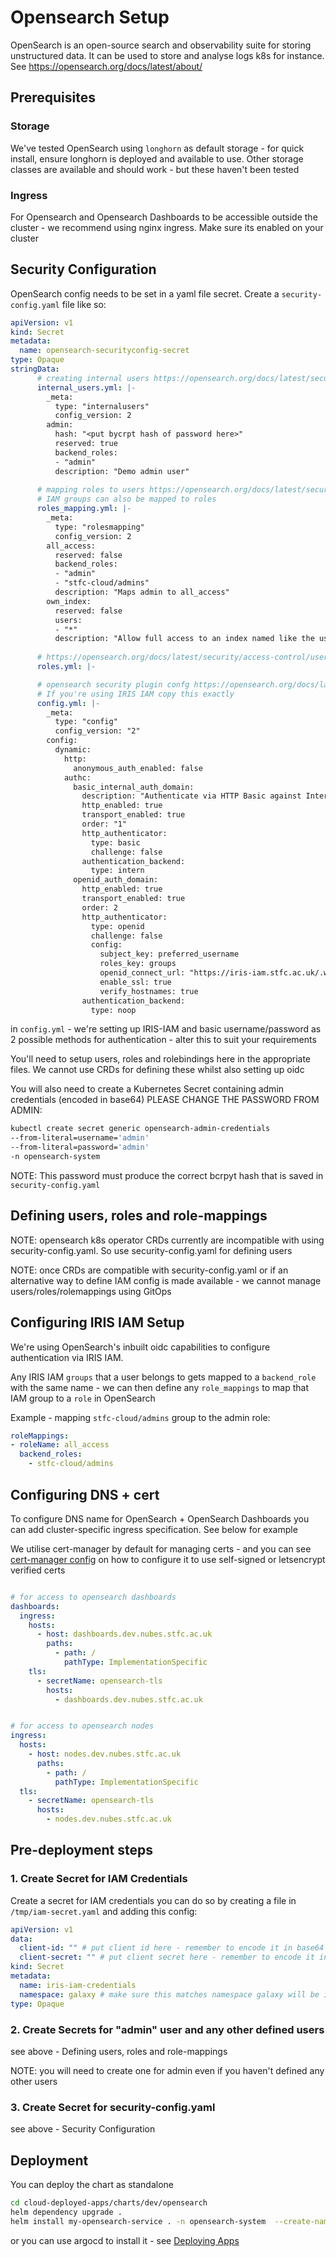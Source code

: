 # Opensearch Setup

OpenSearch is an open-source search and observability suite for storing unstructured data. 
It can be used to store and analyse logs k8s for instance. See https://opensearch.org/docs/latest/about/

## Prerequisites

### Storage
We've tested OpenSearch using `longhorn` as default storage - for quick install, ensure longhorn is deployed and available to use. Other storage classes are available and should work - but these haven't been tested

### Ingress
For Opensearch and Opensearch Dashboards to be accessible outside the cluster - we recommend using nginx ingress. Make sure its enabled on your cluster

## Security Configuration

OpenSearch config needs to be set in a yaml file secret. Create a `security-config.yaml` file like so:

```yaml
apiVersion: v1
kind: Secret
metadata:
  name: opensearch-securityconfig-secret
type: Opaque
stringData:
      # creating internal users https://opensearch.org/docs/latest/security/access-control/users-roles/#defining-users
      internal_users.yml: |-
        _meta:
          type: "internalusers"
          config_version: 2
        admin:
          hash: "<put bycrpt hash of password here>"
          reserved: true
          backend_roles:
          - "admin"
          description: "Demo admin user"
      
      # mapping roles to users https://opensearch.org/docs/latest/security/access-control/users-roles/#mapping-users-to-roles
      # IAM groups can also be mapped to roles
      roles_mapping.yml: |-
        _meta:
          type: "rolesmapping"
          config_version: 2
        all_access:
          reserved: false
          backend_roles:
          - "admin"
          - "stfc-cloud/admins"
          description: "Maps admin to all_access"
        own_index:
          reserved: false
          users:
          - "*"
          description: "Allow full access to an index named like the username"
      
      # https://opensearch.org/docs/latest/security/access-control/users-roles/#defining-roles
      roles.yml: |-

      # opensearch security plugin confg https://opensearch.org/docs/latest/security/configuration/index/
      # If you're using IRIS IAM copy this exactly
      config.yml: |-
        _meta:
          type: "config"
          config_version: "2"
        config:
          dynamic:
            http:
              anonymous_auth_enabled: false
            authc:
              basic_internal_auth_domain:
                description: "Authenticate via HTTP Basic against Internal Users Database"
                http_enabled: true
                transport_enabled: true
                order: "1"
                http_authenticator:
                  type: basic
                  challenge: false
                authentication_backend:
                  type: intern
              openid_auth_domain:
                http_enabled: true
                transport_enabled: true
                order: 2
                http_authenticator:
                  type: openid
                  challenge: false
                  config:
                    subject_key: preferred_username
                    roles_key: groups
                    openid_connect_url: "https://iris-iam.stfc.ac.uk/.well-known/openid-configuration"
                    enable_ssl: true
                    verify_hostnames: true
                authentication_backend:
                  type: noop
```

in `config.yml` - we're setting up IRIS-IAM and basic username/password as 2 possible methods for authentication - alter this to suit your requirements

You'll need to setup users, roles and rolebindings here in the appropriate files. We cannot use CRDs for defining these whilst also setting up oidc 

You will also need to create a Kubernetes Secret containing admin credentials (encoded in base64) PLEASE CHANGE THE PASSWORD FROM ADMIN:

```bash
kubectl create secret generic opensearch-admin-credentials
--from-literal=username='admin' 
--from-literal=password='admin'
-n opensearch-system 
```

NOTE: This password must produce the correct bcrpyt hash that is saved in `security-config.yaml`

## Defining users, roles and role-mappings

NOTE: opensearch k8s operator CRDs currently are incompatible with using security-config.yaml. So use security-config.yaml for defining users

NOTE: once CRDs are compatible with security-config.yaml or if an alternative way to define IAM config is made available - we cannot manage users/roles/rolemappings using GitOps 


## Configuring IRIS IAM Setup

We're using OpenSearch's inbuilt oidc capabilities to configure authentication via IRIS IAM. 

Any IRIS IAM `groups` that a user belongs to gets mapped to a `backend_role` with the same name - we can then define any `role_mappings` to map that IAM group to a `role` in OpenSearch    

Example - mapping `stfc-cloud/admins` group to the admin role:
```yaml
roleMappings:
- roleName: all_access
  backend_roles: 
    - stfc-cloud/admins
```

## Configuring DNS + cert

To configure DNS name for OpenSearch + OpenSearch Dashboards you can add cluster-specific ingress specification. See below for example

We utilise cert-manager by default for managing certs - and you can see [cert-manager config](./misc.md) on how to configure it to use self-signed or letsencrypt verified certs

```yaml

# for access to opensearch dashboards
dashboards:
  ingress:
    hosts:
      - host: dashboards.dev.nubes.stfc.ac.uk
        paths:
          - path: /
            pathType: ImplementationSpecific
    tls:
      - secretName: opensearch-tls
        hosts:
          - dashboards.dev.nubes.stfc.ac.uk


# for access to opensearch nodes
ingress:
  hosts:
    - host: nodes.dev.nubes.stfc.ac.uk
      paths:
        - path: /
          pathType: ImplementationSpecific
  tls:
    - secretName: opensearch-tls
      hosts:
        - nodes.dev.nubes.stfc.ac.uk

```

## Pre-deployment steps

### 1. Create Secret for IAM Credentials

Create a secret for IAM credentials you can do so by creating a file in `/tmp/iam-secret.yaml` and adding this config:

```yaml
apiVersion: v1
data:
  client-id: "" # put client id here - remember to encode it in base64
  client-secret: "" # put client secret here - remember to encode it in base64
kind: Secret
metadata:
  name: iris-iam-credentials
  namespace: galaxy # make sure this matches namespace galaxy will be installed in 
type: Opaque
```	

### 2. Create Secrets for "admin" user and any other defined users

see above - Defining users, roles and role-mappings

NOTE: you will need to create one for admin even if you haven't defined any other users

### 3. Create Secret for security-config.yaml

see above - Security Configuration

## Deployment 

You can deploy the chart as standalone

```bash
cd cloud-deployed-apps/charts/dev/opensearch
helm dependency upgrade .
helm install my-opensearch-service . -n opensearch-system  --create-namespace
```

or you can use argocd to install it - see [Deploying Apps](../deploying-apps.md)
